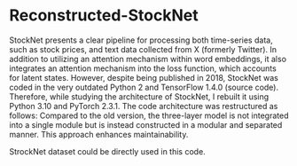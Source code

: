 # Reconstructed-StockNet
StockNet presents a clear pipeline for processing both time-series data, such as stock prices, and text data collected from X (formerly Twitter). In addition to utilizing an attention mechanism within word embeddings, it also integrates an attention mechanism into the loss function, which accounts for latent states.
However, despite being published in 2018, StockNet was coded in the very outdated Python 2 and TensorFlow 1.4.0 (source code). Therefore, while studying the architecture of StockNet, I rebuilt it using Python 3.10 and PyTorch 2.3.1.
The code architecture was restructured as follows: Compared to the old version, the three-layer model is not integrated into a single module but is instead constructed in a modular and separated manner. This approach enhances maintainability.

StrockNet dataset could be directly used in this code.
